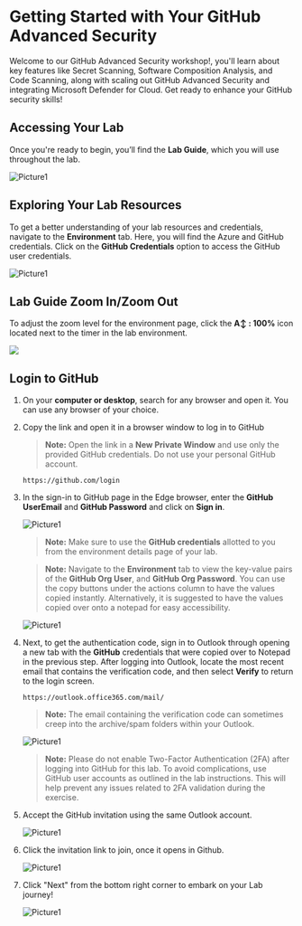 # Getting Started with Your GitHub Advanced Security


Welcome to our GitHub Advanced Security workshop!, you'll learn about key features like Secret Scanning, Software Composition Analysis, and Code Scanning, along with scaling out GitHub Advanced Security and integrating Microsoft Defender for Cloud. Get ready to enhance your GitHub security skills!

## Accessing Your Lab
 
Once you're ready to begin, you’ll find the **Lab Guide**, which you will use throughout the lab.

   ![Picture1](./images/guide.png)

## Exploring Your Lab Resources
 
To get a better understanding of your lab resources and credentials, navigate to the **Environment** tab. Here, you will find the Azure and GitHub credentials. Click on the **GitHub Credentials** option to access the GitHub user credentials.

   ![Picture1](./images/2nda.png)

## Lab Guide Zoom In/Zoom Out
 
To adjust the zoom level for the environment page, click the **A↕ : 100%** icon located next to the timer in the lab environment.

![](./images/zoom-feature.png)

## Login to GitHub

1. On your **computer or desktop**, search for any browser and open it. You can use any browser of your choice.

1. Copy the link and open it in a browser window to log in to GitHub 

   > **Note:** Open the link in a **New Private Window** and use only the provided GitHub credentials. Do not use your personal GitHub account.

   ```
   https://github.com/login
   ```

2. In the sign-in to GitHub page in the Edge browser, enter the **GitHub UserEmail** and **GitHub Password** and click on **Sign in**.

   ![Picture1](./images/github.png)

   >**Note:** Make sure to use the **GitHub credentials** allotted to you from the environment details page of your lab.
   
   >**Note:** Navigate to the **Environment** tab to view the key-value pairs of the **GitHub Org User**, and **GitHub Org Password**. You can use the copy buttons under the actions column to have the values copied instantly. Alternatively, it is suggested to have the values copied over onto a notepad for easy accessibility. 

    ![Picture1](./images/2nda.png)

1. Next, to get the authentication code, sign in to Outlook through opening a new tab with the **GitHub** credentials that were copied over to Notepad in the previous step. After logging into Outlook, locate the most recent email that contains the verification code, and then select **Verify** to return to the login screen.

   ```
   https://outlook.office365.com/mail/
   ```

   >**Note:** The email containing the verification code can sometimes creep into the archive/spam folders within your Outlook.
   
   ![Picture1](./images/verify1.png)

   >**Note:** Please do not enable Two-Factor Authentication (2FA) after logging into GitHub for this lab. To avoid complications, use GitHub user accounts as outlined in the lab instructions. This will help prevent any issues related to 2FA validation during the exercise.

1. Accept the GitHub invitation using the same Outlook account.

    ![Picture1](./images/invitation.png)

1. Click the invitation link to join, once it opens in Github.

    ![Picture1](./images/invitation1.png)

1. Click "Next" from the bottom right corner to embark on your Lab journey!

   ![Picture1](./images/Sec1.png)
